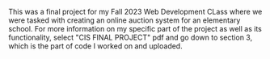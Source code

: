 This was a final project for my Fall 2023 Web Development CLass where we were tasked with creating an online auction system for an elementary school.
For more information on my specific part of the project as well as its functionality, select "CIS FINAL PROJECT" pdf and go down to section 3, which is the part of code I worked on and uploaded. 
